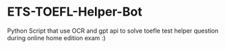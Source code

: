 ﻿# ETS-TOEFL-Helper-Bot
Python Script that use OCR and gpt api to solve toefle test helper question during online home edition exam :)
